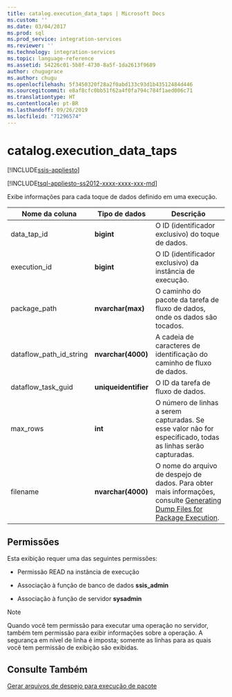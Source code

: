 ```yaml
---
title: catalog.execution_data_taps | Microsoft Docs
ms.custom: ''
ms.date: 03/04/2017
ms.prod: sql
ms.prod_service: integration-services
ms.reviewer: ''
ms.technology: integration-services
ms.topic: language-reference
ms.assetid: 54226c01-5b8f-4730-8a5f-1da2613f9689
author: chugugrace
ms.author: chugu
ms.openlocfilehash: 5f3450320f28a2f0abd133c93d1b43512484d446
ms.sourcegitcommit: e8af8cfc0bb51f62a4f0fa794c784f1aed006c71
ms.translationtype: HT
ms.contentlocale: pt-BR
ms.lasthandoff: 09/26/2019
ms.locfileid: "71296574"
---
```

# <a name="catalogexecution_data_taps"></a>catalog.execution_data_taps 

[!INCLUDE[ssis-appliesto](../../includes/ssis-appliesto-ssvrpluslinux-asdb-asdw-xxx.md)]


[!INCLUDE[tsql-appliesto-ss2012-xxxx-xxxx-xxx-md](../../includes/tsql-appliesto-ss2012-xxxx-xxxx-xxx-md.md)]

  Exibe informações para cada toque de dados definido em uma execução.  
  
|Nome da coluna|Tipo de dados|Descrição|  
|-----------------|---------------|-----------------|  
|data_tap_id|**bigint**|O ID (identificador exclusivo) do toque de dados.|  
|execution_id|**bigint**|O ID (identificador exclusivo) da instância de execução.|  
|package_path|**nvarchar(max)**|O caminho do pacote da tarefa de fluxo de dados, onde os dados são tocados.|  
|dataflow_path_id_string|**nvarchar(4000)**|A cadeia de caracteres de identificação do caminho de fluxo de dados.|  
|dataflow_task_guid|**uniqueidentifier**|O ID da tarefa de fluxo de dados.|  
|max_rows|**int**|O número de linhas a serem capturadas. Se esse valor não for especificado, todas as linhas serão capturadas.|  
|filename|**nvarchar(4000)**|O nome do arquivo de despejo de dados. Para obter mais informações, consulte [Generating Dump Files for Package Execution](../../integration-services/troubleshooting/generating-dump-files-for-package-execution.md).|  
  
## <a name="permissions"></a>Permissões  
 Esta exibição requer uma das seguintes permissões:  
  
-   Permissão READ na instância de execução  
  
-   Associação à função de banco de dados **ssis_admin**  
  
-   Associação à função de servidor **sysadmin**  
  
> [!NOTE]  
>  Quando você tem permissão para executar uma operação no servidor, também tem permissão para exibir informações sobre a operação. A segurança em nível de linha é imposta; somente as linhas para as quais você tem permissão de exibição são exibidas.  
  
## <a name="see-also"></a>Consulte Também  
 [Gerar arquivos de despejo para execução de pacote](../../integration-services/troubleshooting/generating-dump-files-for-package-execution.md)  
  
  
